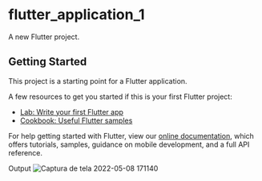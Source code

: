 # flutter_application_1

A new Flutter project.

## Getting Started

This project is a starting point for a Flutter application.

A few resources to get you started if this is your first Flutter project:

- [Lab: Write your first Flutter app](https://flutter.dev/docs/get-started/codelab)
- [Cookbook: Useful Flutter samples](https://flutter.dev/docs/cookbook)

For help getting started with Flutter, view our
[online documentation](https://flutter.dev/docs), which offers tutorials,
samples, guidance on mobile development, and a full API reference.



Output
![Captura de tela 2022-05-08 171140](https://user-images.githubusercontent.com/65727310/167314123-9ea4a7fb-0302-4760-80bb-c1500eabdaeb.png)
